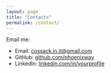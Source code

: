 ```yaml
---
layout: page
title: "Contacts"
permalink: /contact/
---
```


Email me:  
- Email: cossack.in.it@gmail.com  
- GitHub: [github.com/phoenixway](https://github.com/phoenixway)  
- LinkedIn: [linkedin.com/in/yourprofile](https://linkedin.com/in/yourprofile)

